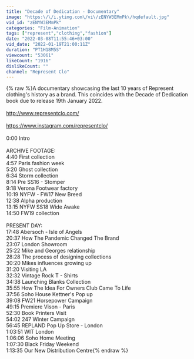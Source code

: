 ```yaml
---
title: "Decade of Dedication - Documentary"
image: "https:\/\/i.ytimg.com\/vi\/zENYW3EMmPk\/hqdefault.jpg"
vid_id: "zENYW3EMmPk"
categories: "Film-Animation"
tags: ["represent","clothing","fashion"]
date: "2022-03-08T11:55:46+03:00"
vid_date: "2022-01-19T21:00:11Z"
duration: "PT1H18M5S"
viewcount: "53061"
likeCount: "1916"
dislikeCount: ""
channel: "Represent Clo"
---
```

{% raw %}A documentary showcasing the last 10 years of Represent clothing's history as a brand. This coincides with the Decade of Dedication book due to release 19th January 2022. <br /><br /><a rel="nofollow" target="blank" href="http://www.representclo.com/">http://www.representclo.com/</a><br /><br /><a rel="nofollow" target="blank" href="https://www.instagram.com/representclo/">https://www.instagram.com/representclo/</a><br /><br />0:00 Intro<br /><br />ARCHIVE FOOTAGE:<br />4:40 First collection <br />4:57 Paris fashion week<br />5:20 Ghost collection<br />6:34 Storm collection<br />8:14 Pre SS16 - Stomper <br />9:18 Verona Footwear factory<br />10:19 NYFW - FW17 New Breed <br />12:38 Alpha production <br />13:15 NYFW SS18 Wide Awake<br />14:50 FW19 collection<br /><br />PRESENT DAY:<br />17:48 Abersoch - Isle of Angels <br />20:37 How The Pandemic Changed The Brand  <br />23:07 London Showroom<br />25:22 Mike and Georges relationship<br />28:28 The process of designing collections<br />30:20 Mikes influences growing up<br />31:20 Visiting LA <br />32:32 Vintage Rock T - Shirts <br />34:38 Launching Blanks Collection<br />35:55 How The Idea For Owners Club Came To Life<br />37:56 Soho House Kettner's Pop up <br />39:08 FW21 Horsepower Campaign<br />49:15 Premiere Vison - Paris<br />52:30 Book Printers Visit <br />54:02 247 Winter Campaign <br />56:45 REPLAND Pop Up Store - London<br />1:03:51 WIT London<br />1:06:06 Soho Home Meeting <br />1:07:30 Black Friday Weekend<br />1:13:35 Our New Distribution Centre{% endraw %}

